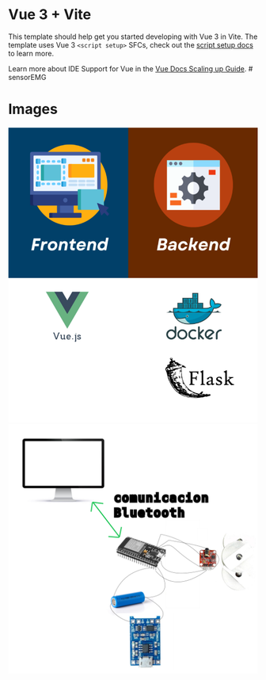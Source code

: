 # Vue 3 + Vite

This template should help get you started developing with Vue 3 in Vite. The template uses Vue 3 `<script setup>` SFCs, check out the [script setup docs](https://v3.vuejs.org/api/sfc-script-setup.html#sfc-script-setup) to learn more.

Learn more about IDE Support for Vue in the [Vue Docs Scaling up Guide](https://vuejs.org/guide/scaling-up/tooling.html#ide-support).
#   s e n s o r E M G 
 
 
# Images
![Alt text for image 1](https://github.com/kevinu27/sensorEMG/blob/main/stack%20sensor%20emg.png)
![Alt text for image 2](https://github.com/kevinu27/sensorEMG/blob/main/schematics.png)